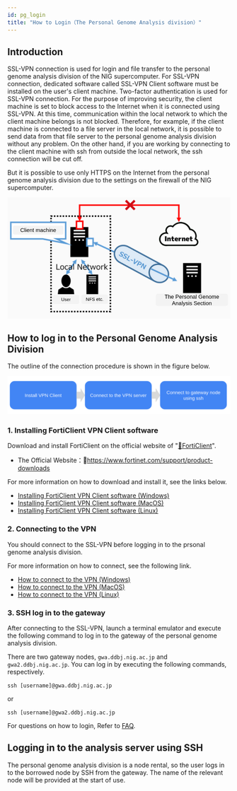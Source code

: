 ```yaml
---
id: pg_login
title: "How to Login（The Personal Genome Analysis division）"
---
```


## Introduction

SSL-VPN connection is used for login and file transfer to the personal genome analysis division of the NIG supercomputer. For SSL-VPN connection, dedicated software called SSL-VPN Client software must be installed on the user's client machine. Two-factor authentication is used for SSL-VPN connection. For the purpose of improving security, the client machine is set to block access to the Internet when it is connected using SSL-VPN. At this time, communication within the local network to which the client machine belongs is not blocked. Therefore, for example, if the client machine is connected to a file server in the local network, it is possible to send data from that file server to the personal genome analysis division without any problem. On the other hand, if you are working by connecting to the client machine with ssh from outside the local network, the ssh connection will be cut off.

But it is possible to use only HTTPS on the Internet from the personal genome analysis division due to the settings on the firewall of the NIG supercomputer.


![figure](sslvpn.png)


## How to log in to the Personal Genome Analysis Division

The outline of the connection procedure is shown in the figure below.

![figure](howto.png)

### 1. Installing FortiClient VPN Client software


Download and install FortiClient on the official website of "[&#x1f517;<u>FortiClient</u>](https://www.fortinet.com/support/product-downloads)".

- The Official Website：&#x1f517;<u>https://www.fortinet.com/support/product-downloads</u>

For more information on how to download and install it, see the links below.

- [<u>Installing FortiClient VPN Client software (Windows)</u>](/personal_genome_division/pg_login_ssl-vpn_install_win)
- [<u>Installing FortiClient VPN Client software (MacOS)</u>](/personal_genome_division/pg_login_ssl-vpn_install_mac)
- [<u>Installing FortiClient VPN Client software (Linux)</u>](/personal_genome_division/pg_login_ssl-vpn_install_linux)


### 2. Connecting to the VPN 

You should connect to the SSL-VPN before logging in to the prsonal genome analysis division.

For more information on how to connect, see the following link.
- [<u>How to connect to the VPN (Windows)</u>](/personal_genome_division/pg_login_ssl-vpn_connection_win)
- [<u>How to connect to the VPN (MacOS)</u>](/personal_genome_division/pg_login_ssl-vpn_connection_mac)
- [<u>How to connect to the VPN (Linux)</u>](/personal_genome_division/pg_login_ssl-vpn_connection_linux)


### 3. SSH log in to the gateway

After connecting to the SSL-VPN, launch a terminal emulator and execute the following command to log in to the gateway of the personal genome analysis division.

There are two gateway nodes, `gwa.ddbj.nig.ac.jp` and `gwa2.ddbj.nig.ac.jp`. You can log in by executing the following commands, respectively.

```
ssh [username]@gwa.ddbj.nig.ac.jp 
```

or

```
ssh [username]@gwa2.ddbj.nig.ac.jp 
```

For questions on how to login, Refer to [<u>FAQ</u>](/faq/faq_login_personal).


## Logging in to the analysis server using SSH

The personal genome analysis division is a node rental, so the user logs in to the borrowed node by SSH from the gateway.
The name of the relevant node will be provided at the start of use.

